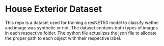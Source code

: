 # House Exterior Dataset

This repo is a dataset used for training a resNET50 model to classify wether and image was synthetic or not. The dataset contains both types of images in each respective folder. The python file actualizes the json file to allocate the proper path to each object with their respective label.